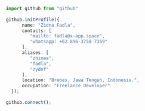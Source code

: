 <!--

### Hi there 👋
**zhinea/zhinea** is a ✨ _special_ ✨ repository because its `README.md` (this file) appears on your GitHub profile.

Here are some ideas to get you started:

- 🔭 I’m currently working on ...
- 🌱 I’m currently learning ...
- 👯 I’m looking to collaborate on ...
- 🤔 I’m looking for help with ...
- 💬 Ask me about ...
- 📫 How to reach me: ...
- 😄 Pronouns: ...
- ⚡ Fun fact: ...
-->

```typescript
 import github from "github"
 
 github.initProfile({
       name: "Zidna Fadla",
       contacts: [
          "mailto: fadla@x-app.space",
          "whatsapp: +62 896-3758-7359"
       ],
       aliases: [
          "zhinea",
          "fadla",
          "zydnf"
       ],
       location: "Brebes, Jawa Tengah, Indonesia.",
       occupation: "Freelance Developer"
   });
 
 github.connect();
```
